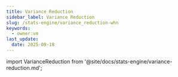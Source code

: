 ```yaml
---
title: Variance Reduction
sidebar_label: Variance Reduction
slug: /stats-engine/variance_reduction-whn
keywords:
  - owner:vm
last_update:
  date: 2025-09-18
---
```


import VarianceReduction from '@site/docs/stats-engine/variance-reduction.md';

<VarianceReduction />